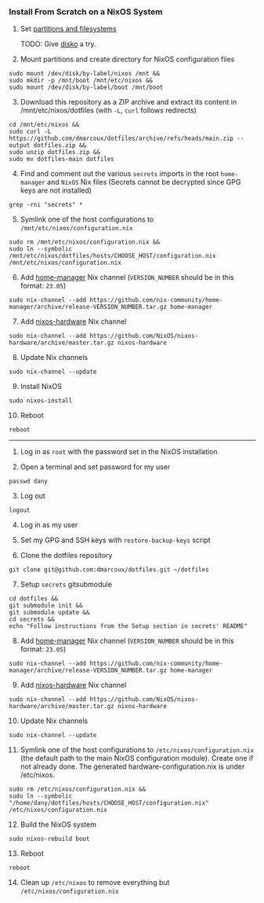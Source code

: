 ### Install From Scratch on a NixOS System

1. Set [partitions and filesystems](https://nixos.org/nixos/manual/index.html#sec-installation-partitioning)

   TODO: Give [disko](https://github.com/nix-community/disko) a try.

2. Mount partitions and create directory for NixOS configuration files

```
sudo mount /dev/disk/by-label/nixos /mnt &&
sudo mkdir -p /mnt/boot /mnt/etc/nixos &&
sudo mount /dev/disk/by-label/boot /mnt/boot
```

3. Download this repository as a ZIP archive and extract its content in /mnt/etc/nixos/dotfiles
   (with `-L`, `curl` follows redirects)

```
cd /mnt/etc/nixos &&
sudo curl -L https://github.com/dmarcoux/dotfiles/archive/refs/heads/main.zip --output dotfiles.zip &&
sudo unzip dotfiles.zip &&
sudo mv dotfiles-main dotfiles
```

4. Find and comment out the various `secrets` imports in the root `home-manager` and `NixOS` Nix files
(Secrets cannot be decrypted since GPG keys are not installed)

```
grep -rni "secrets" *
```

5. Symlink one of the host configurations to `/mnt/etc/nixos/configuration.nix`

```
sudo rm /mnt/etc/nixos/configuration.nix &&
sudo ln --symbolic /mnt/etc/nixos/dotfiles/hosts/CHOOSE_HOST/configuration.nix /mnt/etc/nixos/configuration.nix
```

6. Add [home-manager](https://github.com/nix-community/home-manager) Nix channel
(`VERSION_NUMBER` should be in this format: `23.05`)

```
sudo nix-channel --add https://github.com/nix-community/home-manager/archive/release-VERSION_NUMBER.tar.gz home-manager
```

7. Add [nixos-hardware](https://github.com/NixOS/nixos-hardware) Nix channel

```
sudo nix-channel --add https://github.com/NixOS/nixos-hardware/archive/master.tar.gz nixos-hardware
```

8. Update Nix channels

```
sudo nix-channel --update
```

9. Install NixOS

```
sudo nixos-install
```

10. Reboot

```
reboot
```

-----

1. Log in as `root` with the password set in the NixOS installation

2. Open a terminal and set password for my user

```
passwd dany
```

3. Log out

```
logout
```

4. Log in as my user

5. Set my GPG and SSH keys with `restore-backup-keys` script

6. Clone the dotfiles repository

```
git clone git@github.com:dmarcoux/dotfiles.git ~/dotfiles
```

7. Setup `secrets` gitsubmodule

```
cd dotfiles &&
git submodule init &&
git submodule update &&
cd secrets &&
echo "Follow instructions from the Setup section in secrets' README"
```

8. Add [home-manager](https://github.com/nix-community/home-manager) Nix channel
(`VERSION_NUMBER` should be in this format: `23.05`)

```
sudo nix-channel --add https://github.com/nix-community/home-manager/archive/release-VERSION_NUMBER.tar.gz home-manager
```

9. Add [nixos-hardware](https://github.com/NixOS/nixos-hardware) Nix channel

```
sudo nix-channel --add https://github.com/NixOS/nixos-hardware/archive/master.tar.gz nixos-hardware
```

10. Update Nix channels

```
sudo nix-channel --update
```

11. Symlink one of the host configurations to `/etc/nixos/configuration.nix` (the
default path to the main NixOS configuration module). Create one if not already
done. The generated hardware-configuration.nix is under /etc/nixos.

```
sudo rm /etc/nixos/configuration.nix &&
sudo ln --symbolic "/home/dany/dotfiles/hosts/CHOOSE_HOST/configuration.nix" /etc/nixos/configuration.nix
```

12. Build the NixOS system

```
sudo nixos-rebuild boot
```

13. Reboot

```
reboot
```

14. Clean up `/etc/nixos` to remove everything but `/etc/nixos/configuration.nix`
